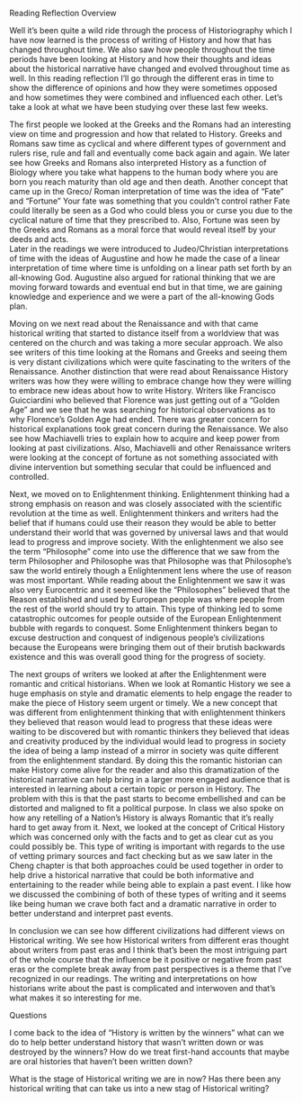 Reading Reflection Overview 
	
Well it’s been quite a wild ride through the process of Historiography which I have now learned is the process of writing of History and how that has changed throughout time. We also saw how people throughout the time periods  have been looking at History and how their thoughts and ideas about the historical narrative have changed and evolved throughout time as well. In this reading reflection I’ll go through the different eras in time to show the difference of opinions and how they were sometimes opposed and how sometimes they were combined and influenced each other. Let’s take a look at what we have been studying over these last few weeks. 
	
The first people we looked at the Greeks and the Romans had an interesting view on time and progression and how that related to History. Greeks and Romans saw time as cyclical and where different types of government and rulers rise, rule and fall and eventually come back again and again. We later see how Greeks and Romans also interpreted History as a function of Biology where you take what happens to the human body where you are born you reach maturity than old age and then death. Another concept that came up in the Greco/ Roman interpretation of time was the idea of “Fate” and “Fortune” Your fate was something that you couldn’t control rather Fate could literally be seen as a God who could bless you or curse you due to the cyclical nature of time that they prescribed to. Also, Fortune was seen by the Greeks and Romans as a moral force that would reveal itself by your deeds and acts.  
Later in the readings we were introduced to Judeo/Christian interpretations of time with the ideas of Augustine and how he made the case of a linear interpretation of time where time is unfolding on a linear path set forth by an all-knowing God. Augustine also argued for rational thinking that we are moving forward towards and eventual end but in that time, we are gaining knowledge and experience and we were a part of the all-knowing Gods plan. 

Moving on we next read about the Renaissance and with that came historical writing that started to distance itself from a worldview that was centered on the church and was taking a more secular approach. We also see writers of this time looking at the Romans and Greeks and seeing them is very distant civilizations which were quite fascinating to the writers of the Renaissance. Another distinction that were read about Renaissance History writers was how they were willing to embrace change how they were willing to embrace new ideas about how to write History. Writers like Francisco Guicciardini who believed that Florence was just getting out of a “Golden Age” and we see that he was searching for historical observations as to why Florence’s Golden Age had ended. There was greater concern for historical explanations took great concern during the Renaissance. We also see how Machiavelli tries to explain how to acquire and keep power from looking at past civilizations. Also, Machiavelli and other Renaissance writers were looking at the concept of fortune as not something associated with divine intervention but something secular that could be influenced and controlled. 

Next, we moved on to Enlightenment thinking. Enlightenment thinking had a strong emphasis on reason and was closely associated with the scientific revolution at the time as well. Enlightenment thinkers and writers had the belief that if humans could use their reason they would be able to better understand their world that was governed by universal laws and that would lead to progress and improve society.  With the enlightenment we also see the term “Philosophe” come into use the difference that we saw from the term Philosopher and Philosophe was that Philosophe was that Philosophe’s saw the world entirely though a Enlightenment lens where the use of reason was most important. While reading about the Enlightenment we saw it was also very Eurocentric and it seemed like the “Philosophes” believed that the Reason established and used by European people was where people from the rest of the world should try to attain. This type of thinking led to some catastrophic outcomes for people outside of the European Enlightenment bubble with regards to conquest. Some Enlightenment thinkers began to excuse destruction and conquest of indigenous people’s civilizations because the Europeans were bringing them out of their brutish backwards existence and this was overall good thing for the progress of society. 

The next groups of writers we looked at after the Enlightenment were romantic and critical historians. When we look at Romantic History we see a huge emphasis on style and dramatic elements to help engage the reader to make the piece of History seem urgent or timely. We a new concept that was different from enlightenment thinking that with enlightenment thinkers they believed that reason would lead to progress that these ideas were waiting to be discovered but with romantic thinkers they believed that ideas and creativity produced by the individual would lead to progress in society the idea of being a lamp instead of a mirror in society was quite different from the enlightenment standard.  By doing this the romantic historian can make History come alive for the reader and also this dramatization of the historical narrative can help bring in a larger more engaged audience that is interested in learning about a certain topic or person in History. The problem with this is that the past starts to become embellished and can be distorted and maligned to fit a political purpose. In class we also spoke on how any retelling of a Nation’s History is always Romantic that it’s really hard to get away from it. Next, we looked at the concept of Critical History which was concerned only with the facts and to get as clear cut as you could possibly be. This type of writing is important with regards to the use of vetting primary sources and fact checking but as we saw later in the Cheng chapter is that both approaches could be used together in order to help drive a historical narrative that could be both informative and entertaining to the reader while being able to explain a past event. I like how we discussed the combining of both of these types of writing and it seems like being human we crave both fact and a dramatic narrative in order to better understand and interpret past events. 

In conclusion we can see how different civilizations had different views on Historical writing.   We see how Historical writers from different eras thought about writers from past eras and I think that’s been the most intriguing part of the whole course that the influence be it positive or negative from past eras or the complete break away from past perspectives is a theme that I’ve recognized in our readings. The writing and interpretations on how historians write about the past is complicated and interwoven and that’s what makes it so interesting for me. 

Questions 

I come back to the idea of “History is written by the winners” what can we do to help better understand history that wasn’t written down or was destroyed by the winners? How do we treat first-hand accounts that maybe are oral histories that haven’t been written down?

What is the stage of Historical writing we are in now? Has there been any historical writing that can take us into a new stag of Historical writing? 
